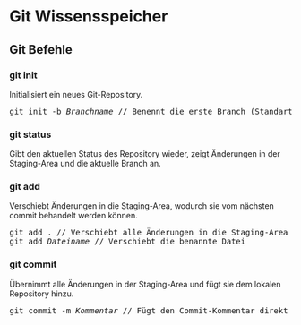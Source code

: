 # Git Wissensspeicher


## Git Befehle

### git init
Initialisiert ein neues Git-Repository.  
<pre>git init -b <i>Branchname</i> // Benennt die erste Branch (Standart: main)</pre>  
  

### git status
Gibt den aktuellen Status des Repository wieder, zeigt Änderungen in der Staging-Area und die aktuelle Branch an.  
  

### git add
Verschiebt Änderungen in die Staging-Area, wodurch sie vom nächsten commit behandelt werden können.  
<pre>git add . // Verschiebt alle Änderungen in die Staging-Area
git add <i>Dateiname</i> // Verschiebt die benannte Datei</pre>   
  

### git commit
Übernimmt alle Änderungen in der Staging-Area und fügt sie dem lokalen Repository hinzu.  
<pre>git commit -m <i>Kommentar</i> // Fügt den Commit-Kommentar direkt hinzu</pre>
  